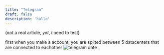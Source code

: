 ```yaml
---
title: "Telegram"
draft: false
description: 'hallo'
---
```


(not a real article, _yet_, i need to test)

first when you make a account, you are splited between 5 datacenters that are connected to eachother
![telegram date](telegram/dc.webp/)
